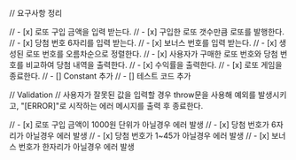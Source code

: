 // 요구사항 정리

// - [x] 로또 구입 금액을 입력 받는다.
// - [x] 구입한 로또 갯수만큼 로또를 발행한다.
// - [x] 당첨 번호 6자리를 입력 받는다.
// - [x] 보너스 번호를 입력 받는다.
// - [x] 생성된 로또 번호를 오름차순으로 정렬한다.
// - [x] 사용자가 구매한 로또 번호와 당첨 번호를 비교하여 당첨 내역을 출력한다.
// - [x] 수익률을 출력한다.
// - [x] 로또 게임을 종료한다.
// - [] Constant 추가
// - [] 테스트 코드 추가

// Validation
// 사용자가 잘못된 값을 입력할 경우 throw문을 사용해 예외를 발생시키고, "[ERROR]"로 시작하는 에러 메시지를 출력 후 종료한다.

// - [x] 로또 구입 금액이 1000원 단위가 아닐경우 에러 발생
// - [x] 당첨 번호가 6자리가 아닐경우 에러 발생
// - [x] 당첨 번호가 1~45가 아닐경우 에러 발생
// - [x] 보너스 번호가 한자리가 아닐경우 에러 발생
